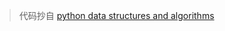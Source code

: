 > 代码抄自 [python data structures and algorithms](https://github.com/PegasusWang/python_data_structures_and_algorithms)
